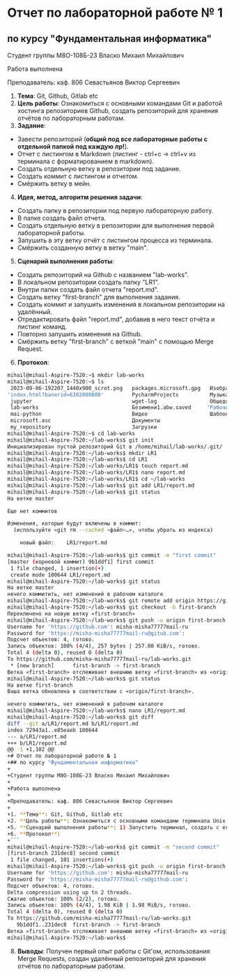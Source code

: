 # Отчет по лабораторной работе № 1
## по курсу "Фундаментальная информатика"

Студент группы М8О-108Б-23 Власко Михаил Михайлович

Работа выполнена 

Преподаватель: каф. 806 Севастьянов Виктор Сергеевич

1. **Тема**: Git, Github, Gitlab etc
2. **Цель работы**: Ознакомиться с основными командами Git и работой хостинга репозиториев Github, создать репозиторий 
для хранения отчётов по лабораторным работам.
3. **Задание**: 
 - Завести репозиторий (**общий под все лабораторные работы с отдельной папкой под каждую лр!**).
- Отчет с листингом в Markdown (листинг - ctrl+c -> ctrl+v из терминала с форматированием в markdown).
- Создать отдельную ветку в репозитории под задание.
- Создать коммит с листингом и отчетом.
- Смёржить ветку в мейн.
4. **Идея, метод, алгоритм решения задачи**:
- Создать папку в репозитории под первую лабораторную работу.
- В папке создать файл отчета.
- Создать отдельную ветку в репозитории для выполнения первой лабораторной работы.
- Запушить в эту ветку отчёт с листингом процесса из терминала.
- Смёржить созданную ветку в ветку "main".
5. **Сценарий выполнения работы**:
- Создать репозиторий на Github с названием "lab-works".
- В локальном репозитории создать папку "LR1".
- Внутри папки создать файл отчета "report.md".
- Создать ветку "first-branch" для выполнения задания.
- Создать коммит и запушить изменения в локальном репозитории на удалённый.
- Отредактировать файл "report.md", добавив в него текст отчёта и листинг команд.
- Повторно запушить изменения на Github.
- Смёржить ветку "first-branch" с веткой "main" с помощью Merge Request.
6. **Протокол**: 
``` bash
mihail@mihail-Aspire-7520:~$ mkdir lab-works
mihail@mihail-Aspire-7520:~$ ls
 2023-09-06-192207_1440x900_scrot.png   packages.microsoft.gpg   Изображения
'index.html?banerid=6302000000'         PycharmProjects          Музыка
 jupyter                                wget-log                 Общедоступные
 lab-works                              Безимени1.abw.saved     'Рабочий стол'
 mai-python                             Видео                    Шаблоны
 microsoft.asc                          Документы
 my_repository                          Загрузки
mihail@mihail-Aspire-7520:~$ cd lab-works
mihail@mihail-Aspire-7520:~/lab-works$ git init
Инициализирован пустой репозиторий Git в /home/mihail/lab-works/.git/
mihail@mihail-Aspire-7520:~/lab-works$ mkdir LR1
mihail@mihail-Aspire-7520:~/lab-works$ cd LR1
mihail@mihail-Aspire-7520:~/lab-works/LR1$ touch report.md
mihail@mihail-Aspire-7520:~/lab-works/LR1$ nano report.md
mihail@mihail-Aspire-7520:~/lab-works/LR1$ cd ~/lab-works
mihail@mihail-Aspire-7520:~/lab-works$ git add LR1/report.md
mihail@mihail-Aspire-7520:~/lab-works$ git status
На ветке master

Еще нет коммитов

Изменения, которые будут включены в коммит:
  (используйте «git rm --cached <файл>…», чтобы убрать из индекса)

	новый файл:    LR1/report.md

mihail@mihail-Aspire-7520:~/lab-works$ git commit -m "first commit"
[master (корневой коммит) 9b1ddf1] first commit
 1 file changed, 1 insertion(+)
 create mode 100644 LR1/report.md
mihail@mihail-Aspire-7520:~/lab-works$ git status
На ветке master
нечего коммитить, нет изменений в рабочем каталоге
mihail@mihail-Aspire-7520:~/lab-works$ git remote add origin https://github.com/misha-misha77777mail-ru/lab-works.git
mihail@mihail-Aspire-7520:~/lab-works$ git checkout -b first-branch
Переключено на новую ветку «first-branch»
mihail@mihail-Aspire-7520:~/lab-works$ git push -u origin first-branch
Username for 'https://github.com': misha-misha77777mail-ru
Password for 'https://misha-misha77777mail-ru@gitub.com': 
Подсчет объектов: 4, готово.
Запись объектов: 100% (4/4), 257 bytes | 257.00 KiB/s, готово.
Total 4 (delta 0), reused 0 (delta 0)
To https://github.com/misha-misha77777mail-ru/lab-works.git
 * [new branch]      first-branch -> first-branch
Ветка «first-branch» отслеживает внешнюю ветку «first-branch» из «origin».
mihail@mihail-Aspire-7520:~/lab-works$ git status
На ветке first-branch
Ваша ветка обновлена в соответствии с «origin/first-branch».

нечего коммитить, нет изменений в рабочем каталоге
mihail@mihail-Aspire-7520:~/lab-works$ nano LR1/report.md
mihail@mihail-Aspire-7520:~/lab-works$ git diff
diff --git a/LR1/report.md b/LR1/report.md
index 72943a1..e85eaeb 100644
--- a/LR1/report.md
+++ b/LR1/report.md
@@ -1 +1,102 @@
+# Отчет по лабораторной работе № 1
+## по курсу "Фундаментальная информатика"
+
+Студент группы М8О-108Б-23 Власко Михаил Михайлович
+
+Работа выполнена 
+
+Преподаватель: каф. 806 Севастьянов Виктор Сергеевич
+
+1. **Тема**: Git, Github, Gitlab etc
+2. **Цель работы**: Ознакомиться с основными командами терминала Unix и работой Git.
+5. **Сценарий выполнения работы**: 1) Запустить терминал, создать с его помощью директорию,  
+6. **Протокол**: 
+```
mihail@mihail-Aspire-7520:~/lab-works$ git commit -m "second commit"
[first-branch 231dec8] second commit
 1 file changed, 101 insertions(+)
mihail@mihail-Aspire-7520:~/lab-works$ git push -u origin first-branch
Username for 'https://github.com': misha-misha77777mail-ru
Password for 'https://misha-misha77777mail-ru@github.com': 
Подсчет объектов: 4, готово.
Delta compression using up to 2 threads.
Сжатие объектов: 100% (2/2), готово.
Запись объектов: 100% (4/4), 1.98 KiB | 1.98 MiB/s, готово.
Total 4 (delta 0), reused 0 (delta 0)
To https://github.com/misha-misha77777mail-ru/lab-works.git
   9b1ddf1..231dec8  first-branch -> first-branch
Ветка «first-branch» отслеживает внешнюю ветку «first-branch» из «origin».
mihail@mihail-Aspire-7520:~/lab-works$ 
```
8. **Выводы**: Получен первый опыт работы с Git'ом, использования Merge Requests, создан удалённый репозиторий 
для хранения отчётов по лабораторным работам.
